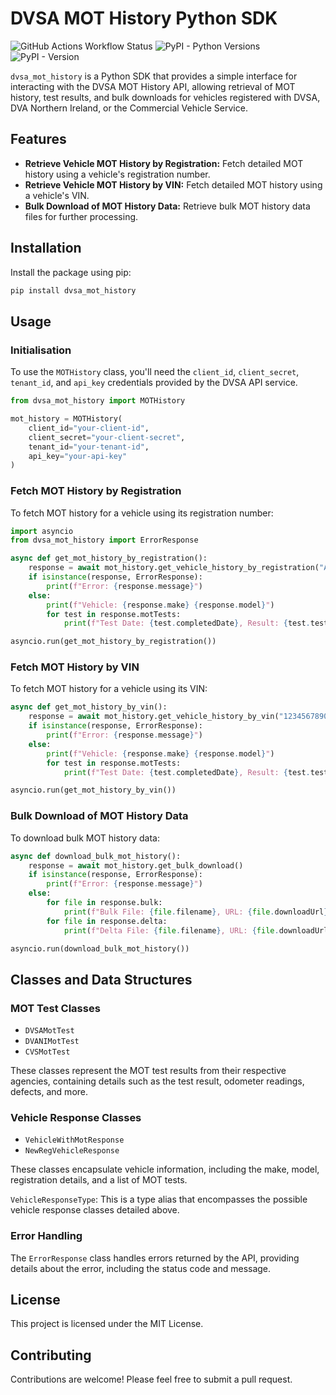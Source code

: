 # DVSA MOT History Python SDK

![GitHub Actions Workflow Status](https://img.shields.io/github/actions/workflow/status/tigattack/dvsa-mot-history-api-py/lint.yml?branch=main&style=for-the-badge&logo=github&label=lint)
![PyPI - Python Versions](https://img.shields.io/pypi/pyversions/dvsa-mot-history?style=for-the-badge&logo=python&link=https%3A%2F%2Fpypi.org%2Fproject%2Fdvsa-mot-history)
![PyPI - Version](https://img.shields.io/pypi/v/dvsa-mot-history?style=for-the-badge&logo=python&link=https%3A%2F%2Fpypi.org%2Fproject%2Fdvsa-mot-history)

`dvsa_mot_history` is a Python SDK that provides a simple interface for interacting with the DVSA MOT History API, allowing retrieval of MOT history, test results, and bulk downloads for vehicles registered with DVSA, DVA Northern Ireland, or the Commercial Vehicle Service.

## Features

- **Retrieve Vehicle MOT History by Registration:** Fetch detailed MOT history using a vehicle's registration number.
- **Retrieve Vehicle MOT History by VIN:** Fetch detailed MOT history using a vehicle's VIN.
- **Bulk Download of MOT History Data:** Retrieve bulk MOT history data files for further processing.

## Installation

Install the package using pip:

```bash
pip install dvsa_mot_history
```

## Usage

### Initialisation

To use the `MOTHistory` class, you'll need the `client_id`, `client_secret`, `tenant_id`, and `api_key` credentials provided by the DVSA API service.

```python
from dvsa_mot_history import MOTHistory

mot_history = MOTHistory(
    client_id="your-client-id",
    client_secret="your-client-secret",
    tenant_id="your-tenant-id",
    api_key="your-api-key"
)
```

### Fetch MOT History by Registration

To fetch MOT history for a vehicle using its registration number:

```python
import asyncio
from dvsa_mot_history import ErrorResponse

async def get_mot_history_by_registration():
    response = await mot_history.get_vehicle_history_by_registration("AB12CDE")
    if isinstance(response, ErrorResponse):
        print(f"Error: {response.message}")
    else:
        print(f"Vehicle: {response.make} {response.model}")
        for test in response.motTests:
            print(f"Test Date: {test.completedDate}, Result: {test.testResult}")

asyncio.run(get_mot_history_by_registration())
```

### Fetch MOT History by VIN

To fetch MOT history for a vehicle using its VIN:

```python
async def get_mot_history_by_vin():
    response = await mot_history.get_vehicle_history_by_vin("12345678901234567")
    if isinstance(response, ErrorResponse):
        print(f"Error: {response.message}")
    else:
        print(f"Vehicle: {response.make} {response.model}")
        for test in response.motTests:
            print(f"Test Date: {test.completedDate}, Result: {test.testResult}")

asyncio.run(get_mot_history_by_vin())
```

### Bulk Download of MOT History Data

To download bulk MOT history data:

```python
async def download_bulk_mot_history():
    response = await mot_history.get_bulk_download()
    if isinstance(response, ErrorResponse):
        print(f"Error: {response.message}")
    else:
        for file in response.bulk:
            print(f"Bulk File: {file.filename}, URL: {file.downloadUrl}")
        for file in response.delta:
            print(f"Delta File: {file.filename}, URL: {file.downloadUrl}")

asyncio.run(download_bulk_mot_history())
```

## Classes and Data Structures

### MOT Test Classes

- `DVSAMotTest`
- `DVANIMotTest`
- `CVSMotTest`

These classes represent the MOT test results from their respective agencies, containing details such as the test result, odometer readings, defects, and more.

### Vehicle Response Classes

- `VehicleWithMotResponse`
- `NewRegVehicleResponse`

These classes encapsulate vehicle information, including the make, model, registration details, and a list of MOT tests.

`VehicleResponseType`: This is a type alias that encompasses the possible vehicle response classes detailed above.

### Error Handling

The `ErrorResponse` class handles errors returned by the API, providing details about the error, including the status code and message.

## License

This project is licensed under the MIT License.

## Contributing

Contributions are welcome! Please feel free to submit a pull request.
